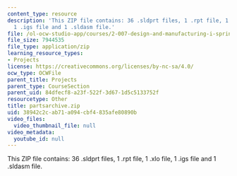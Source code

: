 ```yaml
---
content_type: resource
description: 'This ZIP file contains: 36 .sldprt files, 1 .rpt file, 1 .xlo file,
  1 .igs file and 1 .sldasm file.'
file: /ol-ocw-studio-app/courses/2-007-design-and-manufacturing-i-spring-2009/38942c2cab71a094cbf4835afe80890b_partsarchive.zip
file_size: 7944535
file_type: application/zip
learning_resource_types:
- Projects
license: https://creativecommons.org/licenses/by-nc-sa/4.0/
ocw_type: OCWFile
parent_title: Projects
parent_type: CourseSection
parent_uid: 84dfecf8-a23f-522f-3d67-1d5c5133752f
resourcetype: Other
title: partsarchive.zip
uid: 38942c2c-ab71-a094-cbf4-835afe80890b
video_files:
  video_thumbnail_file: null
video_metadata:
  youtube_id: null
---
```

This ZIP file contains: 36 .sldprt files, 1 .rpt file, 1 .xlo file, 1 .igs file and 1 .sldasm file.